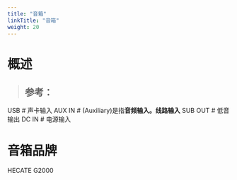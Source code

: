 ```yaml
---
title: "音箱"
linkTitle: "音箱"
weight: 20
---
```


# 概述
> 参考：
> -


USB # 声卡输入
AUX IN # (Auxiliary)是指**音频输入。线路输入**
SUB OUT # 低音输出
DC IN # 电源输入



# 音箱品牌
HECATE G2000

